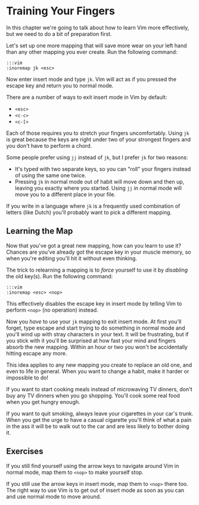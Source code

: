 Training Your Fingers
=====================

In this chapter we're going to talk about how to learn Vim more effectively, but
we need to do a bit of preparation first.

Let's set up one more mapping that will save more wear on your left hand than
any other mapping you ever create.  Run the following command:

    :::vim
    :inoremap jk <esc>

Now enter insert mode and type `jk`.  Vim will act as if you pressed the escape
key and return you to normal mode.

There are a number of ways to exit insert mode in Vim by default:

* `<esc>`
* `<c-c>`
* `<c-[>`

Each of those requires you to stretch your fingers uncomfortably.  Using `jk` is
great because the keys are right under two of your strongest fingers and you
don't have to perform a chord.

Some people prefer using `jj` instead of `jk`, but I prefer `jk` for two
reasons:

* It's typed with two separate keys, so you can "roll" your fingers instead of
  using the same one twice.
* Pressing `jk` in normal mode out of habit will move down and then up, leaving
  you exactly where you started.  Using `jj` in normal mode will move you to
  a different place in your file.

If you write in a language where `jk` is a frequently used combination of
letters (like Dutch) you'll probably want to pick a different mapping.

Learning the Map
----------------

Now that you've got a great new mapping, how can you learn to use it?  Chances
are you've already got the escape key in your muscle memory, so when you're
editing you'll hit it without even thinking.

The trick to relearning a mapping is to *force* yourself to use it by
*disabling* the old key(s).  Run the following command:

    :::vim
    :inoremap <esc> <nop>

This effectively disables the escape key in insert mode by telling Vim to
perform `<nop>` (no operation) instead.

Now you *have* to use your `jk` mapping to exit insert mode.  At first you'll
forget, type escape and start trying to do something in normal mode and you'll
wind up with stray characters in your text.  It will be frustrating, but if you
stick with it you'll be surprised at how fast your mind and fingers absorb the
new mapping.  Within an hour or two you won't be accidentally hitting escape any
more.

This idea applies to any new mapping you create to replace an old one, and even
to life in general.  When you want to change a habit, make it harder or
impossible to do!

If you want to start cooking meals instead of microwaving TV dinners, don't buy
any TV dinners when you go shopping.  You'll cook some real food when you get
hungry enough.

If you want to quit smoking, always leave your cigarettes in your car's trunk.
When you get the urge to have a casual cigarette you'll think of what a pain in
the ass it will be to walk out to the car and are less likely to bother doing
it.

Exercises
---------

If you still find yourself using the arrow keys to navigate around Vim in normal
mode, map them to `<nop>` to make yourself stop.

If you still use the arrow keys in insert mode, map them to `<nop>` there too.
The right way to use Vim is to get out of insert mode as soon as you can and use
normal mode to move around.
